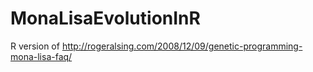 MonaLisaEvolutionInR
====================

R version of http://rogeralsing.com/2008/12/09/genetic-programming-mona-lisa-faq/